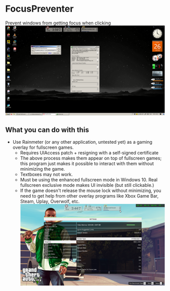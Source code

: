 # FocusPreventer
 Prevent windows from getting focus when clicking
![Screenshot](https://raw.githubusercontent.com/Ingan121/FocusPreventer/master/scrsht.png)

## What you can do with this
* Use Rainmeter (or any other application, untested yet) as a gaming overlay for fullscreen games.
  * Requires UIAccess patch + resigning with a self-signed certificate
  * The above process makes them appear on top of fullscreen games; this program just makes it possible to interact with them without minimizing the game.
  * Textboxes may not work.
  * Must be using the enhanced fullscreen mode in Windows 10. Real fullscreen exclusive mode makes UI invisible (but still clickable.)
  * If the game doesn't release the mouse lock without minimizing, you need to get help from other overlay programs like Xbox Game Bar, Steam, Uplay, Overwolf, etc.
  ![Screenshot](https://raw.githubusercontent.com/Ingan121/FocusPreventer/master/gamingoverlay2.png)
